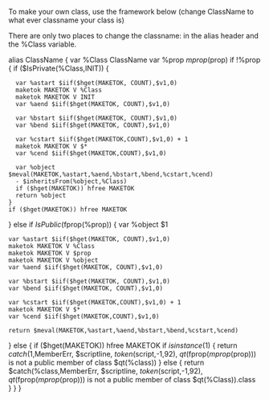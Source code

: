 To make your own class, use the framework below (change ClassName to what ever classname your class is)

There are only two places to change the classname: in the alias header and the %Class variable.

alias ClassName {
  var %Class ClassName
  var %prop $mprop($prop)
  if !%prop {
    if ($IsPrivate(%Class,INIT)) {

      var %astart $iif($hget(MAKETOK, COUNT),$v1,0)
      maketok MAKETOK V %Class
      maketok MAKETOK V INIT
      var %aend $iif($hget(MAKETOK, COUNT),$v1,0)

      var %bstart $iif($hget(MAKETOK, COUNT),$v1,0)
      var %bend $iif($hget(MAKETOK, COUNT),$v1,0)

      var %cstart $iif($hget(MAKETOK,COUNT),$v1,0) + 1
      maketok MAKETOK V $*
      var %cend $iif($hget(MAKETOK,COUNT),$v1,0)

      var %object $meval(MAKETOK,%astart,%aend,%bstart,%bend,%cstart,%cend)
      - $inheritsFrom(%object,%Class)
      if ($hget(MAKETOK)) hfree MAKETOK
      return %object
    }
    if ($hget(MAKETOK)) hfree MAKETOK
  }
  else if $IsPublic(%class,$fprop(%prop)) {
    var %object $1

    var %astart $iif($hget(MAKETOK, COUNT),$v1,0)
    maketok MAKETOK V %Class
    maketok MAKETOK V $prop
    maketok MAKETOK V %object
    var %aend $iif($hget(MAKETOK, COUNT),$v1,0)

    var %bstart $iif($hget(MAKETOK, COUNT),$v1,0)
    var %bend $iif($hget(MAKETOK, COUNT),$v1,0)

    var %cstart $iif($hget(MAKETOK,COUNT),$v1,0) + 1
    maketok MAKETOK V $*
    var %cend $iif($hget(MAKETOK,COUNT),$v1,0)

    return $meval(MAKETOK,%astart,%aend,%bstart,%bend,%cstart,%cend)
  }
  else {
    if ($hget(MAKETOK)) hfree MAKETOK
    if $isinstance($1) {
      return $catch($1,MemberErr, $scriptline, $token($script,-1,92), $qt($fprop($mprop($prop))) is not a public member of class $qt(%class))
    }
    else {
      return $catch(%class,MemberErr, $scriptline, $token($script,-1,92), $qt($fprop($mprop($prop))) is not a public member of class $qt(%Class)).class  
    }
  }
}
